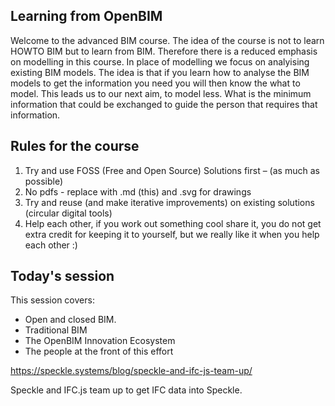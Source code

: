## Learning from OpenBIM

Welcome to the advanced BIM course. The idea of the course is not to learn HOWTO BIM but to learn from BIM. Therefore there is a reduced emphasis on modelling in this course. In place of modelling we focus on analyising existing BIM models. The idea is that if you learn how to analyse the BIM models to get the information you need you will then know the what to model. This  leads us to our next aim, to model less. What is the minimum information that could be exchanged to guide the person that requires that information.

## Rules for the course

1. Try and use FOSS (Free and Open Source) Solutions first – (as much as possible)
1. No pdfs - replace with .md (this) and .svg for drawings
1. Try and reuse (and make iterative improvements) on existing solutions (circular digital tools)
1. Help each other, if you work out something cool share it, you do not get extra credit for keeping it to yourself, but we really like it when you help each other :)

## Today's session
This session covers:

- Open and closed BIM.
- Traditional BIM
- The OpenBIM Innovation Ecosystem
- The people at the front of this effort

https://speckle.systems/blog/speckle-and-ifc-js-team-up/

Speckle and IFC.js team up to get IFC data into Speckle.
